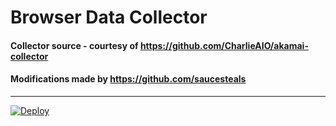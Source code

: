 # Browser Data Collector

#### Collector source - courtesy of https://github.com/CharlieAIO/akamai-collector

#### Modifications made by https://github.com/saucesteals

----

[![Deploy](https://www.herokucdn.com/deploy/button.svg)](https://heroku.com/deploy?template=https://github.com/fourwadu/hayai-akamai-collector/blob/main)